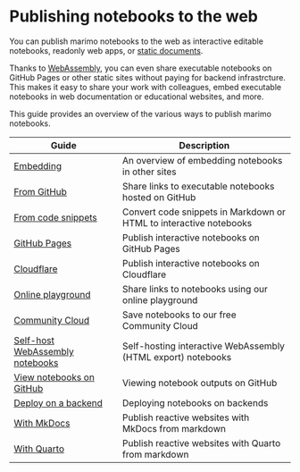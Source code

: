 # Publishing notebooks to the web

You can publish marimo notebooks to the web as interactive editable notebooks,
readonly web apps, or [static documents](../exporting.md).

Thanks to [WebAssembly](../wasm.md), you can even share executable
notebooks on GitHub Pages or other static sites without paying for backend
infrastrcture. This makes it easy to share your work with colleagues, embed
executable notebooks in web documentation or educational websites, and more.

This guide provides an overview of the various ways to publish marimo notebooks.

| Guide                                                 | Description                                                  |
| ----------------------------------------------------- | ------------------------------------------------------------ |
| [Embedding](embedding.md)                             | An overview of embedding notebooks in other sites            |
| [From GitHub](from_github.md)                         | Share links to executable notebooks hosted on GitHub         |
| [From code snippets](from_code_snippets.md)           | Convert code snippets in Markdown or HTML to interactive notebooks |
| [GitHub Pages](github_pages.md)                       | Publish interactive notebooks on GitHub Pages                |
| [Cloudflare](cloudflare.md)                           | Publish interactive notebooks on Cloudflare                  |
| [Online playground](playground.md)                    | Share links to notebooks using our online playground         |
| [Community Cloud](community_cloud/index.md)           | Save notebooks to our free Community Cloud                   |
| [Self-host WebAssembly notebooks](self_host_wasm.md)  | Self-hosting interactive WebAssembly (HTML export) notebooks |
| [View notebooks on GitHub](view_outputs_on_github.md) | Viewing notebook outputs on GitHub                           |
| [Deploy on a backend](deploy.md)                      | Deploying notebooks on backends                              |
| [With MkDocs](mkdocs.md)                              | Publish reactive websites with MkDocs from markdown          |
| [With Quarto](quarto.md)                              | Publish reactive websites with Quarto from markdown          |
